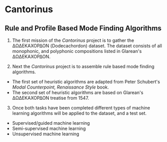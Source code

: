 # Cantorinus
## Rule and Profile Based Mode Finding Algorithms

1. The first mission of the *Cantorinus* project is to gather the ΔΩΔΕΚΑΧΟΡΔΟΝ (Dodecachordon) dataset. The dataset consists of all monophonic, and polyphonic compositions listed in Glarean's ΔΩΔΕΚΑΧΟΡΔΟΝ.

2. Next the *Cantorinus* project is to assemble rule based mode finding algorithms. 
  + The first set of heuristic algorithms are adapted from Peter Schubert's *Modal Counterpoint, Renaissance Style* book. 
  + The second set of heuristic algorithms are based on Glarean's ΔΩΔΕΚΑΧΟΡΔΟΝ treatise from 1547. 

3. Once both tasks have been completed different types of machine learning algorithms will be applied to the dataset, and a test set.
  + Supervised/guided machine learning
  + Semi-supervised machine learning
  + Unsupervised machine learning

